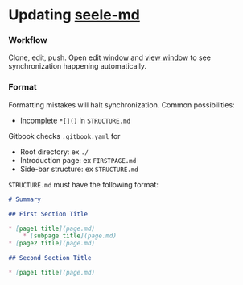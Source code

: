 # Updating [seele-md]( https://github.com/seeleteam/seele-md.git) 

### Workflow

Clone, edit, push. 
Open [edit window](https://app.gitbook.com/@seeletech/spaces) and [view window](https://seeletech.gitbook.io/wiki/) to see synchronization happening automatically.

### Format 

Formatting mistakes will halt synchronization. Common possibilities:
- Incomplete `*[]()` in `STRUCTURE.md`

Gitbook checks `.gitbook.yaml` for
- Root directory: ex `./`
- Introduction page: ex `FIRSTPAGE.md`
- Side-bar structure: ex `STRUCTURE.md`

`STRUCTURE.md` must have the following format:

```markdown
# Summary

## First Section Title

* [page1 title](page.md)
    * [subpage title](page.md)
* [page2 title](page.md)

## Second Section Title

* [page1 title](page.md)
```


